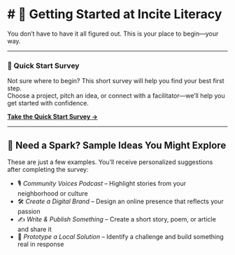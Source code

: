 # # 🚀 Getting Started at Incite Literacy

You don’t have to have it all figured out. This is your place to begin—your way.

---

### 🧭 Quick Start Survey  
Not sure where to begin? This short survey will help you find your best first step.  
Choose a project, pitch an idea, or connect with a facilitator—we’ll help you get started with confidence.  

[**Take the Quick Start Survey →**](https://docs.google.com/forms/d/e/1FAIpQLSfhr2PwUQl1evOR-A5QV37IZUcW_7hYQXMS_PXV5wdR1wJzgQ/viewform?usp=header)

---

## 🎯 Need a Spark? Sample Ideas You Might Explore

These are just a few examples. You’ll receive personalized suggestions after completing the survey:

- 🎙️ *Community Voices Podcast* – Highlight stories from your neighborhood or culture  
- 🛠️ *Create a Digital Brand* – Design an online presence that reflects your passion  
- ✍️ *Write & Publish Something* – Create a short story, poem, or article and share it  
- 🎯 *Prototype a Local Solution* – Identify a challenge and build something real in response
